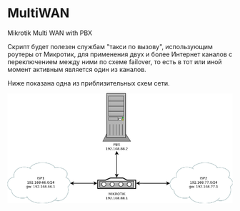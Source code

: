 # MultiWAN
Mikrotik Multi WAN with PBX  

Скрипт будет полезен службам "такси по вызову", использующим роутеры от Микротик, для применения двух и более Интернет каналов с переключением между ними по схеме failover, то есть в тот или иной момент активным является один из каналов.  

Ниже показана одна из приблизительных схем сети.  

![Схема сети](multiwan.png) 
